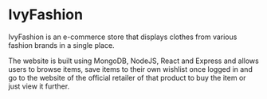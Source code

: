 # IvyFashion

IvyFashion is an e-commerce store that displays clothes from various fashion brands in a single place.

The website is built using MongoDB, NodeJS, React and Express and allows users to browse items, save items to their own wishlist once logged in and go to the website of the official retailer of that product to buy the item or just view it further.
